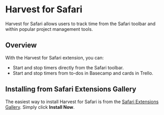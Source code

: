 Harvest for Safari
==================

Harvest for Safari allows users to track time from the Safari toolbar and
within popular project management tools. 

## Overview

With the Harvest for Safari extension, you can:

* Start and stop timers directly from the Safari toolbar.
* Start and stop timers from to-dos in Basecamp and cards in Trello.

## Installing from Safari Extensions Gallery

The easiest way to install Harvest for Safari is from the [Safari Extensions Gallery](https://safari-extensions.apple.com/?q=Harvest%20Time%20Tracker). Simply click **Install Now**.
